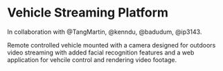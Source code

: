 # Vehicle Streaming Platform

In collaboration with @TangMartin, @kenndu, @badudum, @ip3143.  
  
Remote controlled vehicle mounted with a camera designed for outdoors video streaming with added facial recognition features and a web application for vehcile control and rendering video footage.  
